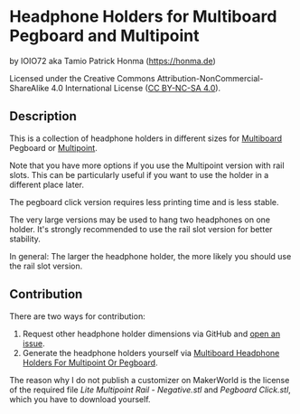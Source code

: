 # Headphone Holders for Multiboard Pegboard and Multipoint

by IOIO72 aka Tamio Patrick Honma (https://honma.de)

Licensed under the Creative Commons Attribution-NonCommercial-ShareAlike 4.0 International License ([CC BY-NC-SA 4.0](https://creativecommons.org/licenses/by-nc-sa/4.0/)).

## Description

This is a collection of headphone holders in different sizes for [Multiboard](https://www.multiboard.io/) Pegboard or [Multipoint](https://www.multiboard.io/parts-library/multipoint/multipoints).

Note that you have more options if you use the Multipoint version with rail slots. This can be particularly useful if you want to use the holder in a different place later.

The pegboard click version requires less printing time and is less stable.

The very large versions may be used to hang two headphones on one holder. It's strongly recommended to use the rail slot version for better stability.

In general: The larger the headphone holder, the more likely you should use the rail slot version.

## Contribution

There are two ways for contribution:

1. Request other headphone holder dimensions via GitHub and [open an issue](https://github.com/IOIO72/multiboard-pegboard-headphone-holder/issues/new/choose).
2. Generate the headphone holders yourself via [Multiboard Headphone Holders For Multipoint Or Pegboard](https://github.com/IOIO72/multiboard-pegboard-headphone-holder).

The reason why I do not publish a customizer on MakerWorld is the license of the required file *Lite Multipoint Rail - Negative.stl* and *Pegboard Click.stl*, which you have to download yourself.
